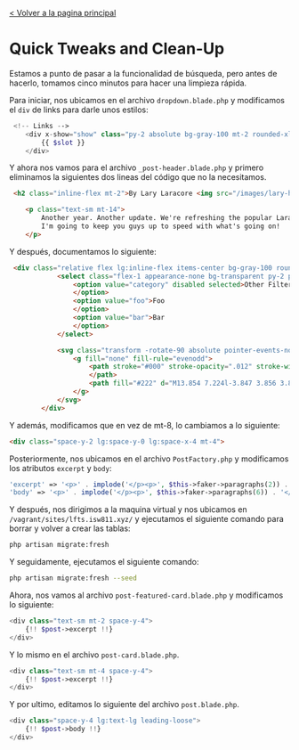 [< Volver a la pagina principal](/docs/readme.md)

# Quick Tweaks and Clean-Up

Estamos a punto de pasar a la funcionalidad de búsqueda, pero antes de hacerlo, tomamos cinco minutos para hacer una limpieza rápida.

Para iniciar, nos ubicamos en el archivo `dropdown.blade.php` y modificamos el `div` de links para darle unos estilos:

```php
 <!-- Links -->
    <div x-show="show" class="py-2 absolute bg-gray-100 mt-2 rounded-xl w-full z-50 overflow-auto max-h-52" style="display: none">
        {{ $slot }}
    </div>
```

Y ahora nos vamos para el archivo `_post-header.blade.php` y primero eliminamos la siguientes dos lineas del código que no la necesitamos.

```html
 <h2 class="inline-flex mt-2">By Lary Laracore <img src="/images/lary-head.svg" alt="Head of Lary the mascot"></h2>

    <p class="text-sm mt-14">
        Another year. Another update. We're refreshing the popular Laravel series with new content.
        I'm going to keep you guys up to speed with what's going on!
    </p>
```

Y después, documentamos lo siguiente:

```html
 <div class="relative flex lg:inline-flex items-center bg-gray-100 rounded-xl">
            <select class="flex-1 appearance-none bg-transparent py-2 pl-3 pr-9 text-sm font-semibold">
                <option value="category" disabled selected>Other Filters
                </option>
                <option value="foo">Foo
                </option>
                <option value="bar">Bar
                </option>
            </select>

            <svg class="transform -rotate-90 absolute pointer-events-none" style="right: 12px;" width="22" height="22" viewBox="0 0 22 22">
                <g fill="none" fill-rule="evenodd">
                    <path stroke="#000" stroke-opacity=".012" stroke-width=".5" d="M21 1v20.16H.84V1z">
                    </path>
                    <path fill="#222" d="M13.854 7.224l-3.847 3.856 3.847 3.856-1.184 1.184-5.04-5.04 5.04-5.04z"></path>
                </g>
            </svg>
        </div>
```

Y además, modificamos que en vez de mt-8, lo cambiamos a lo siguiente:

```html
<div class="space-y-2 lg:space-y-0 lg:space-x-4 mt-4">
```

Posteriormente, nos ubicamos en el archivo `PostFactory.php` y modificamos los atributos `excerpt` y `body`:

```php
'excerpt' => '<p>' . implode('</p><p>', $this->faker->paragraphs(2)) . '</p>',
'body' => '<p>' . implode('</p><p>', $this->faker->paragraphs(6)) . '</p>'
```

Y después, nos dirigimos a la maquina virtual y nos ubicamos en `/vagrant/sites/lfts.isw811.xyz/` y ejecutamos el siguiente comando para borrar y volver a crear las tablas:

```bash
php artisan migrate:fresh
```

Y seguidamente, ejecutamos el siguiente comando:  

```bash
php artisan migrate:fresh --seed
```

Ahora, nos vamos al archivo `post-featured-card.blade.php` y modificamos lo siguiente:

```php
<div class="text-sm mt-2 space-y-4">
    {!! $post->excerpt !!}
</div>
```

Y lo mismo en el archivo `post-card.blade.php`.

```php
<div class="text-sm mt-4 space-y-4">
    {!! $post->excerpt !!}
</div>
```

Y por ultimo, editamos lo siguiente del archivo `post.blade.php`.

```php
<div class="space-y-4 lg:text-lg leading-loose">
    {!! $post->body !!}
</div>
```
